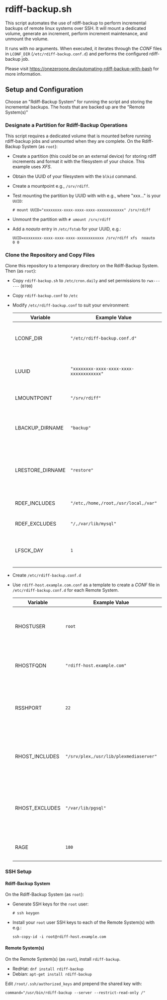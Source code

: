 # rdiff-backup.sh

This script automates the use of rdiff-backup to perform incremental backups of remote linux systems over SSH. It will mount a dedicated volume, generate an increment, perform increment maintenance, and unmount the volume.

It runs with no arguments. When executed, it iterates through the *CONF* files in `LCONF_DIR` (`/etc/rdiff-backup.conf.d`) and performs the configured rdiff-backup job.

Please visit https://onezeroone.dev/automating-rdiff-backup-with-bash for more information.

## Setup and Configuration

Choose an "Rdiff-Backup System" for running the script and storing the incremental backups. The hosts that are backed up are the "Remote System(s)"

### Designate a Partition for Rdiff-Backup Operations

This script requires a dedicated volume that is mounted before running rdiff-backup jobs and unmounted when they are complete. On the Rdiff-Backup System (as `root`):

- Create a partition (this could be on an external device) for storing rdiff increments and format it with the filesystem of your choice. This example uses *XFS*.
- Obtain the UUID of your filesystem with the `blkid` command.
- Create a mountpoint e.g., `/srv/rdiff`.
- Test mounting the partition by UUID with with e.g., where "xxx..." is your `UUID`:

    `# mount UUID="xxxxxxxx-xxxx-xxxx-xxxx-xxxxxxxxxxxx" /srv/rdiff`

- Unmount the partition with `# umount /srv/rdiff`
- Add a *noauto* entry in `/etc/fstab` for your UUID, e.g.:

    `UUID=xxxxxxxx-xxxx-xxxx-xxxx-xxxxxxxxxxxx /srv/rdiff xfs  noauto   0 0`

### Clone the Repository and Copy Files

Clone this repository to a temporary directory on the Rdiff-Backup System. Then (as `root`):

- Copy `rdiff-backup.sh` to `/etc/cron.daily` and set permissions to `rwx------` (`0700`)
- Copy `rdiff-backup.conf` to `/etc`
- Modify `/etc/rdiff-backup.conf` to suit your environment:

  |Variable|Example Value|Description|
  |--------|-------------|-----------|
  |LCONF_DIR|`"/etc/rdiff-backup.conf.d"`|Directory where the scipt will find rdiff-backup job CONF files|
  |LUUID|`"xxxxxxxx-xxxx-xxxx-xxxx-xxxxxxxxxxxx"`|The UUID of the partition designated for rdiff-backup operations|
  |LMOUNTPOINT|`"/srv/rdiff"`|The mountpoint for the rdiff-backup volume|
  |LBACKUP_DIRNAME|`"backup"`|Name of the subdirectory of LMOUNTPOINT for storing backup increments|
  LRESTORE_DIRNAME|`"restore"`|Name of the subdirectory of LMOUNTPOINT that can be used for restore operations|
  |RDEF_INCLUDES|`"/etc,/home,/root,/usr/local,/var"`|Directories to include for every job|
  |RDEF_EXCLUDES|`"/,/var/lib/mysql"`|Directories to exclude from every job|
  |LFSCK_DAY|`1`|Day to run `fsck` on the `UUID`; Sunday=0 through Saturday=6|

- Create `/etc/rdiff-backup.conf.d`
- Use `rdiff-host.example.com.conf` as a template to create a *CONF* file in `/etc/rdiff-backup.conf.d` for each Remote System.

    |Variable|Example Value|Description|
    |--------|-------------|-----------|
    |RHOSTUSER|`root`|User that performs rdiff-backup on the Remote System|
    |RHOSTFQDN|`"rdiff-host.example.com"`|Fully qualified domain name of the Remote System|
    |RSSHPORT|`22`|SSH port for establishing a connection to the remote host|
    |RHOST_INCLUDES|`"/srv/plex,/usr/lib/plexmediaserver"`|Comma-separated list of *additional* inclusions for this remote system.|
    |RHOST_EXCLUDES|`"/var/lib/pgsql"`|Comma-separated list of *additional* exclusions for this remote system.|
    |RAGE|`180`|How many increments to keep (days)|

###  SSH Setup

#### Rdiff-Backup System

On the Rdiff-Backup System (as `root`):

- Generate SSH keys for the `root` user:

    `# ssh keygen`

- Install your `root` user SSH keys to each of the Remote System(s) with e.g.:

    `ssh-copy-id -i root@rdiff-host.example.com`

#### Remote System(s)

On the Remote System(s) (as `root`), install `rdiff-backup`.

- RedHat: `dnf install rdiff-backup`
- Debian: `apt-get install rdiff-backup`

Edit `/root/.ssh/authorized_keys` and prepend the shared key with:

`command="/usr/bin/rdiff-backup --server --restrict-read-only /"`
